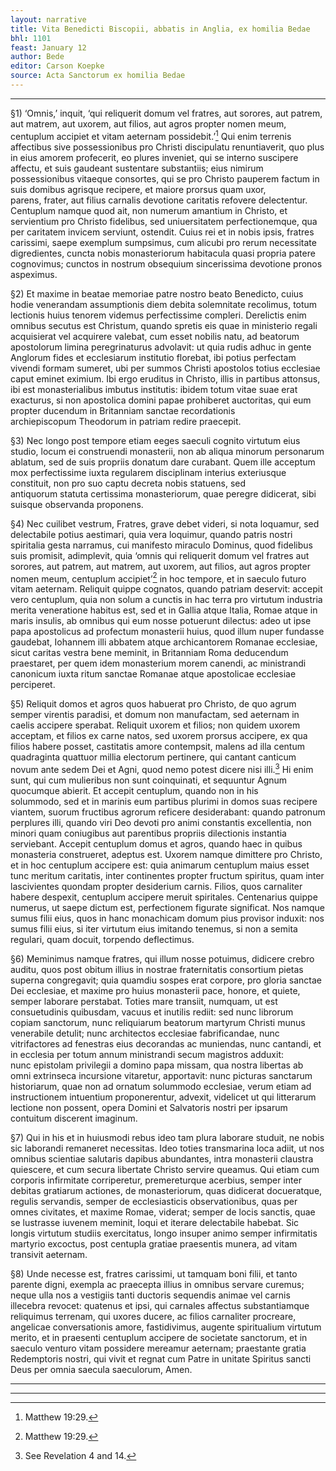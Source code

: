 ```yaml
---
layout: narrative
title: Vita Benedicti Biscopii, abbatis in Anglia, ex homilia Bedae
bhl: 1101
feast: January 12
author: Bede
editor: Carson Koepke
source: Acta Sanctorum ex homilia Bedae
---
```


---

§1) ‘Omnis,’ inquit, ‘qui reliquerit domum vel fratres, aut sorores, aut patrem, aut matrem, aut uxorem, aut filios, aut agros propter nomen meum, centuplum accipiet et vitam aeternam possidebit.’[^1] Qui enim terrenis affectibus sive possessionibus pro Christi discipulatu renuntiaverit, quo plus in eius amorem profecerit, eo plures inveniet, qui se interno suscipere affectu, et suis gaudeant sustentare substantiis; eius nimirum possessionibus vitaeque consortes, qui se pro Christo pauperem factum in suis domibus agrisque recipere, et maiore prorsus quam uxor, parens, frater, aut filius carnalis devotione caritatis refovere delectentur. Centuplum namque quod ait, non numerum amantium in Christo, et servientium pro Christo fidelibus, sed uniuersitatem perfectionemque, qua per caritatem invicem serviunt, ostendit. Cuius rei et in nobis ipsis, fratres carissimi, saepe exemplum sumpsimus, cum alicubi pro rerum necessitate digredientes, cuncta nobis monasteriorum habitacula quasi propria patere cognovimus; cunctos in nostrum obsequium sincerissima devotione pronos aspeximus.

§2) Et maxime in beatae memoriae patre nostro beato Benedicto, cuius hodie venerandam assumptionis diem debita solemnitate recolimus, totum lectionis huius tenorem videmus perfectissime compleri. Derelictis enim omnibus secutus est Christum, quando spretis eis quae in ministerio regali acquisierat vel acquirere valebat, cum esset nobilis natu, ad beatorum apostolorum limina peregrinaturus advolavit: ut quia rudis adhuc in gente Anglorum fides et ecclesiarum institutio florebat, ibi potius perfectam vivendi formam sumeret, ubi per summos Christi apostolos totius ecclesiae caput eminet eximium. Ibi ergo eruditus in Christo, illis in partibus attonsus, ibi est monasterialibus imbutus institutis: ibidem totum vitae suae erat exacturus, si non apostolica domini papae prohiberet auctoritas, qui eum propter ducendum in Britanniam sanctae recordationis archiepiscopum Theodorum in patriam redire praecepit.

§3) Nec longo post tempore etiam eeges saeculi cognito virtutum eius studio, locum ei construendi monasterii, non ab aliqua minorum personarum ablatum, sed de suis propriis donatum dare curabant. Quem ille acceptum mox perfectissime iuxta regularem disciplinam interius exteriusque constituit, non pro suo captu decreta nobis statuens, sed antiquorum statuta certissima monasteriorum, quae peregre didicerat, sibi suisque observanda proponens.

§4) Nec cuilibet vestrum, Fratres, grave debet videri, si nota loquamur, sed delectabile potius aestimari, quia vera loquimur, quando patris nostri spiritalia gesta narramus, cui manifesto miraculo Dominus, quod fidelibus suis promisit, adimplevit, quia ‘omnis qui reliquerit domum vel fratres aut sorores, aut patrem, aut matrem, aut uxorem, aut filios, aut agros propter nomen meum, centuplum accipiet’[^2] in hoc tempore, et in saeculo futuro vitam aeternam. Reliquit quippe cognatos, quando patriam deservit: accepit vero centuplum, quia non solum a cunctis in hac terra pro virtutum industria merita veneratione habitus est, sed et in Gallia atque Italia, Romae atque in maris insulis, ab omnibus qui eum nosse potuerunt dilectus: adeo ut ipse papa apostolicus ad profectum monasterii huius, quod illum nuper fundasse gaudebat, Iohannem illi abbatem atque archicantorem Romanae ecclesiae, sicut caritas vestra bene meminit, in Britanniam Roma deducendum praestaret, per quem idem monasterium morem canendi, ac ministrandi canonicum iuxta ritum sanctae Romanae atque apostolicae ecclesiae perciperet.

§5) Reliquit domos et agros quos habuerat pro Christo, de quo agrum semper virentis paradisi, et domum non manufactam, sed aeternam in caelis accipere sperabat. Reliquit uxorem et filios; non quidem uxorem acceptam, et filios ex carne natos, sed uxorem prorsus accipere, ex qua filios habere posset, castitatis amore contempsit, malens ad illa centum quadraginta quattuor millia electorum pertinere, qui cantant canticum novum ante sedem Dei et Agni, quod nemo potest dicere nisi illi.[^3] Hi enim sunt, qui cum mulieribus non sunt coinquinati, et sequuntur Agnum quocumque abierit. Et accepit centuplum, quando non in his solummodo, sed et in marinis eum partibus plurimi in domos suas recipere viantem, suorum fructibus agrorum reficere desiderabant: quando patronum perplures illi, quando viri Deo devoti pro animi constantis excellentia, non minori quam coniugibus aut parentibus propriis dilectionis instantia serviebant. Accepit centuplum domus et agros, quando haec in quibus monasteria construeret, adeptus est. Uxorem namque dimittere pro Christo, et in hoc centuplum accipere est: quia animarum centuplum maius esset tunc meritum caritatis, inter continentes propter fructum spiritus, quam inter lascivientes quondam propter desiderium carnis. Filios, quos carnaliter habere despexit, centuplum accipere meruit spiritales. Centenarius quippe numerus, ut saepe dictum est, perfectionem figurate significat. Nos namque sumus filii eius, quos in hanc monachicam domum pius provisor induxit: nos sumus filii eius, si iter virtutum eius imitando tenemus, si non a semita regulari, quam docuit, torpendo deflectimus.

§6) Meminimus namque fratres, qui illum nosse potuimus, didicere crebro auditu, quos post obitum illius in nostrae fraternitatis consortium pietas superna congregavit; quia quamdiu sospes erat corpore, pro gloria sanctae Dei ecclesiae, et maxime pro huius monasterii pace, honore, et quiete, semper laborare perstabat. Toties mare transiit, numquam, ut est consuetudinis quibusdam, vacuus et inutilis rediit: sed nunc librorum copiam sanctorum, nunc reliquiarum beatorum martyrum Christi munus venerabile detulit; nunc architectos ecclesiae fabrificandae, nunc vitrifactores ad fenestras eius decorandas ac muniendas, nunc cantandi, et in ecclesia per totum annum ministrandi secum magistros adduxit: nunc epistolam privilegii a domino papa missam, qua nostra libertas ab omni extrinseca incursione vitaretur, apportavit: nunc picturas sanctarum historiarum, quae non ad ornatum solummodo ecclesiae, verum etiam ad instructionem intuentium proponerentur, advexit, videlicet ut qui litterarum lectione non possent, opera Domini et Salvatoris nostri per ipsarum contuitum discerent imaginum.

§7) Qui in his et in huiusmodi rebus ideo tam plura laborare studuit, ne nobis sic laborandi remaneret necessitas. Ideo toties transmarina loca adiit, ut nos omnibus scientiae salutaris dapibus abundantes, intra monasterii claustra quiescere, et cum secura libertate Christo servire queamus. Qui etiam cum corporis infirmitate corriperetur, premereturque acerbius, semper inter debitas gratiarum actiones, de monasteriorum, quas didicerat docueratque, regulis servandis, semper de ecclesiasticis observationibus, quas per omnes civitates, et maxime Romae, viderat; semper de locis sanctis, quae se lustrasse iuvenem meminit, loqui et iterare delectabile habebat. Sic longis virtutum studiis exercitatus, longo insuper animo semper infirmitatis martyrio excoctus, post centupla gratiae praesentis munera, ad vitam transivit aeternam.

§8) Unde necesse est, fratres carissimi, ut tamquam boni filii, et tanto parente digni, exempla ac praecepta illius in omnibus servare curemus; neque ulla nos a vestigiis tanti ductoris sequendis animae vel carnis illecebra revocet: quatenus et ipsi, qui carnales affectus substantiamque reliquimus terrenam, qui uxores ducere, ac filios carnaliter procreare, angelicae conversationis amore, fastidivimus, augente spiritualium virtutum merito, et in praesenti centuplum accipere de societate sanctorum, et in saeculo venturo vitam possidere mereamur aeternam; praestante gratia Redemptoris nostri, qui vivit et regnat cum Patre in unitate Spiritus sancti Deus per omnia saecula saeculorum, Amen.

---

[^1]: Matthew 19:29.
[^2]: Matthew 19:29.
[^3]: See Revelation 4 and 14.

---
